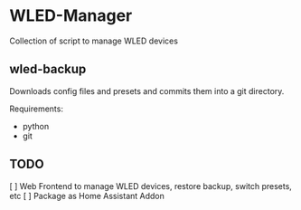 # WLED-Manager

Collection of script to manage WLED devices


## wled-backup

Downloads config files and presets and commits them into a git directory.

Requirements:
 * python
 * git


## TODO

[ ] Web Frontend to manage WLED devices, restore backup, switch presets, etc
[ ] Package as Home Assistant Addon